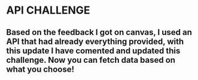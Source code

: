 # API CHALLENGE
## Based on the feedback I got on canvas, I used an API that had already everything provided, with this update I have comented and updated this challenge. Now you can fetch data based on what you choose!